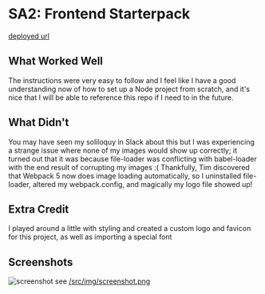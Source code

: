 # SA2: Frontend Starterpack

[deployed url](https://sa2starterpack.onrender.com)

## What Worked Well
The instructions were very easy to follow and I feel like I have a good understanding now of how to set up a Node project from scratch, and it's nice that I will be able to reference this repo if I need to in the future.

## What Didn't
You may have seen my soliloquy in Slack about this but I was experiencing a strange issue where none of my images would show up correctly; it turned out that it was because file-loader was conflicting with babel-loader with the end result of corrupting my images :( Thankfully, Tim discovered that Webpack 5 now does image loading automatically, so I uninstalled file-loader, altered my webpack.config, and magically my logo file showed up!

## Extra Credit
I played around a little with styling and created a custom logo and favicon for this project, as well as importing a special font

## Screenshots
![screenshot](https://drive.google.com/uc?export=download&id=1t9fMCwJZ6TbZnDCGZbMQ_mHHmYHi9QHp)
see [/src/img/screenshot.png](https://github.com/dartmouth-cs52-22S/starterpack-isabellahoch/blob/main/src/img/screenshot.png)
